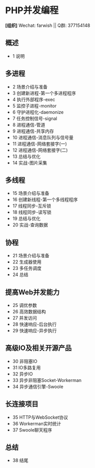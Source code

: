 # PHP并发编程

**[组织]** Wechat: farwish || Q群: 377154148

## 概述

* 1 说明  

## 多进程

* 2 场景介绍与准备  
* 3 创建新进程-第一个多进程程序  
* 4 执行外部程序-exec  
* 5 监控子进程-monitor  
* 6 守护进程化-daemonize  
* 7 任务控制信号-signal  
* 8 进程通信-管道  
* 9 进程通信-共享内存  
* 10 进程通信-消息队列与信号量  
* 11 进程通信-网络套接字(一)  
* 12 进程通信-网络套接字(二)  
* 13 总结与优化  
* 14 实战-图片采集  

## 多线程

* 15 场景介绍与准备  
* 16 创建新线程-第一个多线程程序  
* 17 线程同步-互斥锁  
* 18 线程同步-读写锁  
* 19 总结与优化  
* 20 实战-查询数据  

## 协程

* 21 场景介绍与准备  
* 22 生成器使用  
* 23 多任务调度  
* 24 总结  

## 提高Web并发能力

* 25 调优参数  
* 26 高效数据结构  
* 27 并发访问  
* 28 快速响应-后台执行  
* 29 快速响应-异步执行  

## 高级IO及相关开源产品

* 30 非阻塞IO  
* 31 IO多路复用  
* 32 异步IO  
* 33 异步非阻塞Socket-Workerman  
* 34 异步通信引擎-Swoole  

## 长连接项目

* 35 HTTP与WebSocket协议  
* 36 Workerman实时统计  
* 37 Swoole聊天程序  

## 总结

* 38 结尾


